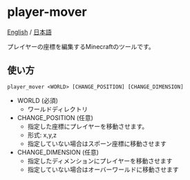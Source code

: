 # player-mover
[English](./README.md) / [日本語](./README_ja.md)

プレイヤーの座標を編集するMinecraftのツールです。

## 使い方
```
player_mover <WORLD> [CHANGE_POSITION] [CHANGE_DIMENSION]
```
- WORLD (必須)
  - ワールドディレクトリ
- CHANGE_POSITION (任意)
  - 指定した座標にプレイヤーを移動させます。
  - 形式: x,y,z
  - 指定していない場合はスポーン座標に移動させます
- CHANGE_DIMENSION (任意)
  - 指定したディメンションにプレイヤーを移動させます
  - 指定していない場合はオーバーワールドに移動させます
